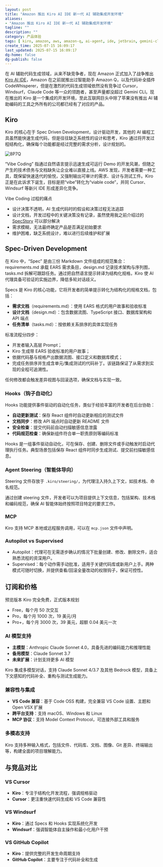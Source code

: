 ```yaml
---
layout: post
title: "Amazon 推出 Kiro AI IDE 新一代 AI 辅助集成开发环境"
aliases:
- "Amazon 推出 Kiro AI IDE 新一代 AI 辅助集成开发环境"
tagline: ""
description: ""
category: 产品体验
tags: [ kiro, amazon, aws, amazon-q, ai-agent, ide, jetbrain, gemini-cli]
create_time: 2025-07-15 16:09:17
last_updated: 2025-07-15 16:09:17
dg-home: false
dg-publish: false
---
```


在 AI 辅助代码生成领域，从来不缺竞争者，现在 Amazon 正式加入了战争推出 [Kiro AI IDE](https://kiro.dev/)，Amazon 在之前就推出过智能助手 Amazon Q，以及代码补全插件 CodeWhisperer，但是在激烈的代码生成领域依然没有竞争过 Cursor，Windsurf，Claude Code 等一众的领跑者，甚至声量都没超过 Gemini CLI。现在推出的 Kiro 是一个集成的开发环境，至此互联网巨头中除了苹果没有推出 AI 辅助编码的工具之外所有的公司都已经有了对应的产品。

## Kiro

Kiro 的核心在于 Spec Driven Development，设计驱动开发，其他的 AI 编程工具虽然能快速生成代码，但是往往缺乏系统性的设计和思考，Kiro 通过将开发过程结构化，确保每个功能都是经过完整的需求分析，设计规划的。

![8P7Q](https://photo.einverne.info/images/2025/07/15/8P7Q.png)

“Vibe Coding” 指通过自然语言提示迅速生成可运行 Demo 的开发风潮，但随之产生的技术债务与文档缺失让企业难以直接上线。AWS 发现，开发者需要一种工具，既保留快速迭代的愉悦，又强制输出可审计的需求、设计与测试工件。Kiro 正是在此诉求下诞生，目标是把“vibe”转化为“viable code”，并同 Cursor、Windsurf 等新兴 IDE 形成差异化竞争。

Vibe Coding 过程的痛点

- 设计决策不透明，AI 生成代码时的假设和决策过程无法追踪
- 设计文档，开发过程中的关键决策没有记录，虽然使用我之前介绍过的 [SpecStory](https://blog.einverne.info/post/2025/06/specstory-save-ai-chat-history.html) 可以部分解决
- 需求模糊，无法最终确定产品是否满足初始要求
- 维护困难，缺乏系统设计，难以进行后续维护和扩展

## Spec-Driven Development

在 Kiro 中，“Spec” 是由三份 Markdown 文件组成的规范集合：requirements.md 承载 EARS 需求条目，design.md 记录技术架构与序列图，tasks.md 拆解可跟踪任务。通过把自然语言提示转译为结构化规格，Kiro 使 AI 代理具备可验证的实施边界，降低多轮对话歧义。

Specs 是 Kiro 的核心功能，它将开发者的简单提示转化为结构化的规格文档，包括：

- **需求文档**（requirements.md）：使用 EARS 格式的用户故事和验收标准
- **设计文档**（design.md）：包含数据流图、TypeScript 接口、数据库架构和 API 端点
- **任务清单**（tasks.md）：按依赖关系排序的具体实现任务

标准流程分四步：

- 开发者输入高层 Prompt；
- Kiro 生成带 EARS 验收标准的用户故事；
- 依据代码基与规格产出数据流图、接口定义和数据库模式；
- 完成任务排序并生成含单元/集成测试的代码补丁。该链路保证了从需求到实现的全程可追溯性。

任何修改都会触发差异视图与回滚选项，确保文档与实现一致。

### Hooks（钩子自动化）

Hooks 功能提供事件驱动的自动化任务，类似于经验丰富的开发者在后台协助：

- **自动更新测试**：保存 React 组件时自动更新相应的测试文件
- **文档同步**：修改 API 端点时自动更新 README 文件
- **安全检查**：提交代码前自动扫描敏感信息泄露
- **代码规范检查**：确保新组件符合单一职责原则等编码标准

Hooks 是一组事件驱动自动化，可在保存、创建、删除文件或手动触发时启动代理执行任务。典型场景包括保存 React 组件时同步生成测试、提交前扫描敏感信息。

### Agent Steering（智能体导向）

Steering 文件存放于 `.kiro/steering/`，为代理注入持久上下文，如技术栈、命名规范。

通过创建 steering 文件，开发者可以为项目提供上下文信息，包括架构、技术栈和编码规范，确保 AI 智能体始终按照项目特定的要求工作。

### MCP

Kiro 支持 MCP 本地或远程服务调用，可以在 `mcp.json` 文件中声明。

### Autopilot vs Supervised

- Autopilot：代理可在无需逐步确认的情况下批量创建、修改、删除文件，适合熟悉流程的资深用户。
- Supervised：每个动作需手动批准，适用于关键代码库或新用户上手。两种模式可随时切换，并提供查看/回滚全量改动的权限钩子，保证可控性。

## 订阅和价格

预览版本 Kiro 完全免费，正式版本规划

- Free，每个月 50 次交互
- Pro，每个月 1000 次，19 美元/月
- Pro+，每个月 3000 次，39 美元，超额 0.04 美元一次

### AI 模型支持

- **主模型**：Anthropic Claude Sonnet 4.0，具备先进的编码能力和推理性能
- **备用模型**：Claude Sonnet 3.7
- **未来扩展**：计划支持更多 AI 模型

Kiro 集成多模型对话，支持 Claude Sonnet 4/3.7 及其他 Bedrock 模型，具备上下文感知的代码补全、重构与测试生成能力。

### 兼容性与集成

- **VS Code 兼容**：基于 Code OSS 构建，完全兼容 VS Code 设置、主题和 Open VSX 扩展
- **跨平台支持**：支持 macOS、Windows 和 Linux
- **MCP 协议**：支持 Model Context Protocol，可连接外部工具和服务

### 多模态支持

Kiro 支持多种输入格式，包括文件、代码库、文档、图像、Git 差异、终端输出等，构建全面的项目理解能力。

## 与竞品对比

### VS Cursor

- **Kiro**：专注于结构化开发流程，强调规格驱动
- **Cursor**：更注重快速代码生成和 VS Code 兼容性

### VS Windsurf

- **Kiro**：通过 Specs 和 Hooks 实现系统化开发
- **Windsurf**：强调智能体自主操作和最小化用户干预

### VS GitHub Copilot

- **Kiro**：提供完整的开发生命周期支持
- **GitHub Copilot**：主要专注于代码补全和生成

